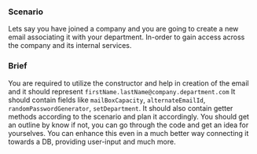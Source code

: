 ### Scenario

Lets say you have joined a company and you are going to create a new email associating it with your department. In-order to gain access across the company and its internal services.

### Brief
You are required to utilize the constructor and help in creation of the email and it should represent `firstName.lastName@company.department.com`
It should contain fields like `mailBoxCapacity`, `alternateEmailId`, `randomPasswordGenerator`, `setDepartment`. 
It should also contain getter methods according to the scenario and plan it accordingly.
You should get an outline by know if not, you can go through the code and get an idea for yourselves.
You can enhance this even in a much better way connecting it towards a DB, providing user-input and much more.
